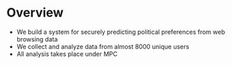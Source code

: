 # Overview

<ul>
  <li v-click="1">We build a system for securely predicting political preferences from web browsing data</li>
  <li v-click="2">We collect and analyze data from almost 8000 unique users</li>
  <li v-click="3">All analysis takes place under MPC</li>
</ul>

<SlideCurrentNo class="absolute bottom-8 right-10"/>

<style scoped>
.nested-gray {
  font-size: 0.8em;
  color: #555555 !important;
}
</style>